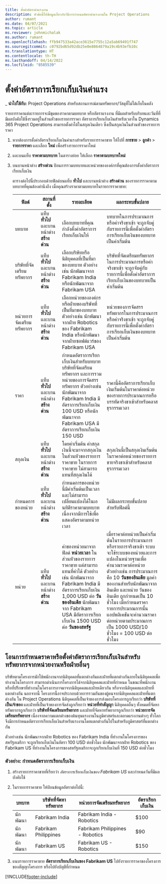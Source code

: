 ```yaml
---
title: ตั้งค่าอัตราค่าแรงงาน
description: หัวข้อนี้ให้ข้อมูลเกี่ยวกับวิธีการกำหนดอัตราค่าแรงงานใน Project Operations
author: rumant
ms.date: 04/07/2021
ms.topic: article
ms.reviewer: johnmichalak
ms.author: rumant
ms.openlocfilehash: ffb947533a42ace3615e7755c12a5ab69491f747
ms.sourcegitcommit: c0792bd65d92db25e0e8864879a19c4b93efb10c
ms.translationtype: HT
ms.contentlocale: th-TH
ms.lasthandoff: 04/14/2022
ms.locfileid: "8585539"
---
```

# <a name="set-up-labor-bill-rates"></a>ตั้งค่าอัตราการเรียกเก็บเงินค่าแรง

_ **นำไปใช้กับ:** Project Operations สำหรับสถานการณ์ตามทรัพยากร/วัสดุที่ไม่ได้เก็บในคลัง

รายการราคาแต่ละรายการจะมีชุดของราคาตามบทบาท หรืออัตราแรงงาน ที่มีผลสำหรับบริบทและวันที่ที่มีผลบังคับใช้ซึ่งรวมอยู่ในส่วนหัวของรายการราคา อัตราการเรียกเก็บเงินสำหรับเวลาใน Dynamics 365 Project Operations สามารถตั้งค่าได้ในสกุลเงินเดียว ซึ่งเป็นสกุลเงินในส่วนหัวของรายการราคา

1. หากต้องการตั้งค่าอัตราเรียกเก็บเงินค่าแรงสำหรับรายการราคาขาย ให้ไปที่ **การขาย** > **ลูกค้า** > **รายการราคา** และเลือก **ใหม่** เพื่อสร้างรายการราคาใหม่ 
2. และบนแท็บ **ราคาตามบทบาท** ในตารางย่อย ให้เลือก **ราคาตามบทบาทใหม่** 
3. บนบานหน้าต่าง **สร้างด่วน** ป้อนการรวมบทบาทและหน่วยขององค์กรที่คุณต้องการตั้งค่าอัตราการเรียกเก็บเงิน

   ตารางต่อไปนี้ประกอบด้วยฟิลด์บนแท็บ **ทั่วไป** และบานหน้าต่าง **สร้างด่วน** ของรายการราคาตามบทบาทที่คุณต้องคำนึงถึง เมื่อคุณสร้างราคาตามบทบาทในรายการราคาขาย:

    | ฟิลด์ | สถานที่ตั้ง | รายละเอียด | ผลกระทบขั้นปลาย |
    | --- | --- | --- | --- |
    | บทบาท | แท็บ **ทั่วไป** และบานหน้าต่าง **สร้างด่วน** | เลือกบทบาทที่คุณกำลังตั้งค่าอัตราการเรียกเก็บเงินให้ | บทบาทในการประมาณการหรือค่าจริงขาเข้า จะถูกจับคู่กับรายการนี้เพื่อตั้งค่าอัตราการเรียกเก็บเงินของบทบาทเป็นค่าเริ่มต้น |
    | บริษัทที่จัดเตรียมทรัพยากร | แท็บ **ทั่วไป** และบานหน้าต่าง **สร้างด่วน** | เลือกบริษัทหรือนิติบุคคลที่เป็นที่มาของบทบาท ตัวอย่างเช่น นักพัฒนาจาก Fabrikam India หรือนักพัฒนาจาก Fabrikam USA | บริษัทที่จัดเตรียมทรัพยากรในการประมาณการหรือค่าจริงขาเข้า จะถูกจับคู่กับรายการนี้เพื่อตั้งค่าอัตราการเรียกเก็บเงินของบทบาทเป็นค่าเริ่มต้น |
    | หน่วยการจัดเตรียมทรัพยากร | แท็บ **ทั่วไป** และบานหน้าต่าง **สร้างด่วน** | เลือกหน่วยขององค์กรหรือฝ่ายของบริษัทที่เป็นที่มาของบทบาท ตัวอย่างเช่น นักพัฒนาจากฝ่าย Robotics ของ Fabrikam India หรือนักพัฒนาจากฝ่ายซอฟต์แวร์ของ Fabrikam USA | หน่วยของการจัดสรรทรัพยากรในการประมาณการหรือค่าจริงขาเข้า จะถูกจับคู่กับรายการนี้เพื่อตั้งค่าอัตราการเรียกเก็บเงินของบทบาทเป็นค่าเริ่มต้น |
    | ราคา | แท็บ **ทั่วไป** และบานหน้าต่าง **สร้างด่วน** | กำหนดอัตราการเรียกเก็บเงินสำหรับบทบาท บริษัทที่จัดเตรียมทรัพยากร และการรวมหน่วยของการจัดสรรทรัพยากร ตัวอย่างเช่น นักพัฒนาจาก Fabrikam India มีอัตราการเรียกเก็บเงิน 100 USD หรือนักพัฒนาจาก Fabrikam USA มีอัตราการเรียกเก็บเงิน 150 USD | ราคานี้คืออัตราการเรียกเก็บเงินเริ่มต้นในราคาต่อหน่วยของรายการประมาณการหรือบรรทัดจริงขาเข้าสำหรับคลาสธุรกรรมเวลา |
    | สกุลเงิน | แท็บ **ทั่วไป** และบานหน้าต่าง **สร้างด่วน**| โดยค่าเริ่มต้น ค่าสกุลเงินนี้จะมาจากสกุลเงินในส่วนหัวของรายการราคาขาย ในรายการราคาขาย ไม่สามารถแทนที่สกุลเงินได้ | สกุลเงินนี้เป็นสกุลเงินเริ่มต้นในราคาต่อหน่วยของรายการขายจริงขาเข้าสำหรับคลาสธุรกรรมเวลา |
    | กำหนดการของหน่วย | แท็บ **ทั่วไป** และบานหน้าต่าง **สร้างด่วน** | กำหนดการของหน่วยนี้มีค่าเริ่มต้นเป็นเวลา และไม่สามารถเปลี่ยนแปลงได้ในเอนทิตีราคาตามบทบาท เนื่องจากมีการใช้เพื่อแสดงอัตราตามหน่วยเวลา | ไม่มีผลกระทบขั้นปลายสำหรับฟิลด์นี้ |
    | หน่วย | แท็บ **ทั่วไป** และบานหน้าต่าง **สร้างด่วน** | ค่าของหน่วยมาจากฟิลด์ **หน่วยเวลา** ในส่วนหัวของรายการราคาขาย แต่สามารถแทนที่ค่าได้ ตัวอย่างเช่น นักพัฒนาจาก Fabrikam India มีอัตราการเรียกเก็บเงิน 1,000 USD ต่อ **วันของอินเดีย** นักพัฒนาจาก Fabrikam USA มีอัตราการเรียกเก็บเงิน 1500 USD ต่อ **วันของสหรัฐ** | เมื่อราคาต่อหน่วยเป็นค่าเริ่มต้นในรายการประมาณการหรือรายการจริงขาเข้า ระบบจะใช้ระบบของหน่วยและการแปลงในหน่วยฐานเพื่อคำนวณราคาต่อหน่วย ตัวอย่างเช่น การประมาณการคือ 10 **วันของอินเดีย** มูลค่าของงานสำหรับนักพัฒนาจากอินเดีย และหน่วย วันของอินเดีย ถูกกำหนดเป็น 10 ชั่วโมง เมื่อกำหนดราคารายการประมาณการนั้น แอปพลิเคชันจะคำนวณราคาต่อหน่วยตามประมาณการเป็น 1000 USD/10 ชั่วโมง = 100 USD ต่อชั่วโมง |

## <a name="transfer-pricing-or-set-up-bill-rates-for-resources-from-other-organizational-units-or-divisions"></a>โอนการกำหนดราคาหรือตั้งค่าอัตราการเรียกเก็บเงินสำหรับทรัพยากรจากหน่วยงานหรือฝ่ายอื่นๆ 

บริษัทตามโครงการมักใช้พนักงานจากนิติบุคคลที่แตกต่างกันและฝ่ายที่แตกต่างกันภายในนิติบุคคลเพื่อทำงานในโครงการ สามารถดำเนินการโครงการได้จากนิติบุคคลและฝ่ายที่กำหนด ในขณะที่พนักงานหรือที่ปรึกษาที่ทำงานในโครงการอาจมาจากนิติบุคคลและฝ่ายเดียวกัน หรือจากนิติบุคคลและฝ่ายที่แตกต่างกัน นอกจากนี้ โครงการนี้อาจประกอบด้วยการรวมกันของผู้คนจากนิติบุคคลและฝ่ายที่แตกต่างกัน ใน Project Operations นิติบุคคลที่เป็นเจ้าของการส่งมอบโครงการถูกเรียกว่า **บริษัทที่เป็นเจ้าของ** และฝ่ายที่เป็นเจ้าของการจัดส่งถูกเรียกว่า **หน่วยที่ทำสัญญา** นิติบุคคลอื่นๆ ทั้งหมดที่จัดหาทรัพยากรถูกเรียกว่า **บริษัทที่จัดเตรียมทรัพยากร** และฝ่ายที่จัดหาทรัพยากรถูกเรียกว่า **หน่วยการจัดเตรียมทรัพยากร** เนื่องจากความแตกต่างของต้นทุนแรงงานในภูมิศาสตร์และตลาดแรงงานต่างๆ ทั่วโลก จึงมีการกำหนดอัตราการเรียกเก็บเงินสำหรับแรงงานโดยแตกต่างกันไปในสำหรับภูมิศาสตร์ที่แตกต่างกัน

ตัวอย่างเช่น นักพัฒนาจากฝ่าย Robotics ของ Fabrikam India ที่ทำงานในโครงการของสหรัฐอเมริกา จะถูกเรียกเก็บเงินในอัตรา 100 USD ต่อชั่วโมง นักพัฒนาจากฝ่าย Robotics ของ Fabrikam US ที่ทำงานในโครงการของสหรัฐอเมริกาจะถูกเรียกเก็บเงินที่ 150 USD ต่อชั่วโมง 

### <a name="example-set-up-a-bill-rate"></a>ตัวอย่าง: กำหนดอัตราการเรียกเก็บเงิน 

1. สร้างรายการราคาขายที่เรียกว่า *อัตราการเรียกเก็บเงินของ Fabrikam US* และกำหนดวันที่มีผลบังคับใช้
2. ในรายการราคาขาย ให้ป้อนข้อมูลอัตราต่อไปนี้:

    | บทบาท | บริษัทที่จัดหาทรัพยากร | หน่วยการจัดเตรียมทรัพยากร | อัตราเรียกเก็บเงิน |
    | --- | --- | --- | --- |
    | นักพัฒนา | Fabrikam India | Fabrikam India - Robotics | $100 |
    | นักพัฒนา | Fabrikam Philippines | Fabrikam Philippines - Robotics | $90 |
    | นักพัฒนา | Fabrikam US | Fabrikam US - Robotics | $150 |

3. แนบรายการราคาขาย **อัตราการเรียกเก็บเงินของ Fabrikam US** ไปยังรายการราคาของโครงการของสัญญาโครงการ หรือไปยังบัญชีที่กำหนด


[!INCLUDE[footer-include](../includes/footer-banner.md)]
